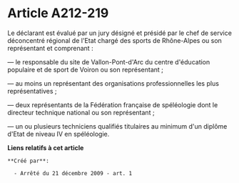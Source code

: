# Article A212-219

Le déclarant est évalué par un jury désigné et présidé par le chef de service déconcentré régional de l'Etat chargé des
sports de Rhône-Alpes ou son représentant et comprenant :

― le responsable du site de Vallon-Pont-d'Arc du centre d'éducation populaire et de sport de Voiron ou son représentant ;

― au moins un représentant des organisations professionnelles les plus représentatives ;

― deux représentants de la Fédération française de spéléologie dont le directeur technique national ou son représentant ;

― un ou plusieurs techniciens qualifiés titulaires au minimum d'un diplôme d'Etat de niveau IV en spéléologie.

**Liens relatifs à cet article**

	**Créé par**:

	  - Arrêté du 21 décembre 2009 - art. 1
